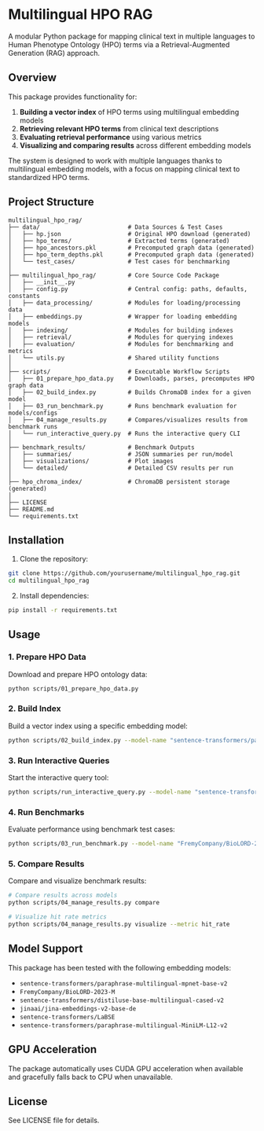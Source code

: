 # Multilingual HPO RAG

A modular Python package for mapping clinical text in multiple languages to Human Phenotype Ontology (HPO) terms via a Retrieval-Augmented Generation (RAG) approach.

## Overview

This package provides functionality for:

1. **Building a vector index** of HPO terms using multilingual embedding models
2. **Retrieving relevant HPO terms** from clinical text descriptions
3. **Evaluating retrieval performance** using various metrics
4. **Visualizing and comparing results** across different embedding models

The system is designed to work with multiple languages thanks to multilingual embedding models, with a focus on mapping clinical text to standardized HPO terms.

## Project Structure

```
multilingual_hpo_rag/
├── data/                         # Data Sources & Test Cases
│   ├── hp.json                   # Original HPO download (generated)
│   ├── hpo_terms/                # Extracted terms (generated)
│   ├── hpo_ancestors.pkl         # Precomputed graph data (generated)
│   ├── hpo_term_depths.pkl       # Precomputed graph data (generated)
│   └── test_cases/               # Test cases for benchmarking
│
├── multilingual_hpo_rag/         # Core Source Code Package
│   ├── __init__.py
│   ├── config.py                 # Central config: paths, defaults, constants
│   ├── data_processing/          # Modules for loading/processing data
│   ├── embeddings.py             # Wrapper for loading embedding models
│   ├── indexing/                 # Modules for building indexes
│   ├── retrieval/                # Modules for querying indexes
│   ├── evaluation/               # Modules for benchmarking and metrics
│   └── utils.py                  # Shared utility functions
│
├── scripts/                      # Executable Workflow Scripts
│   ├── 01_prepare_hpo_data.py    # Downloads, parses, precomputes HPO graph data
│   ├── 02_build_index.py         # Builds ChromaDB index for a given model
│   ├── 03_run_benchmark.py       # Runs benchmark evaluation for models/configs
│   ├── 04_manage_results.py      # Compares/visualizes results from benchmark runs
│   └── run_interactive_query.py  # Runs the interactive query CLI
│
├── benchmark_results/            # Benchmark Outputs
│   ├── summaries/                # JSON summaries per run/model
│   ├── visualizations/           # Plot images
│   └── detailed/                 # Detailed CSV results per run
│
├── hpo_chroma_index/             # ChromaDB persistent storage (generated)
│
├── LICENSE
├── README.md
└── requirements.txt
```

## Installation

1. Clone the repository:

```bash
git clone https://github.com/yourusername/multilingual_hpo_rag.git
cd multilingual_hpo_rag
```

2. Install dependencies:

```bash
pip install -r requirements.txt
```

## Usage

### 1. Prepare HPO Data

Download and prepare HPO ontology data:

```bash
python scripts/01_prepare_hpo_data.py
```

### 2. Build Index

Build a vector index using a specific embedding model:

```bash
python scripts/02_build_index.py --model-name "sentence-transformers/paraphrase-multilingual-mpnet-base-v2"
```

### 3. Run Interactive Queries

Start the interactive query tool:

```bash
python scripts/run_interactive_query.py --model-name "sentence-transformers/paraphrase-multilingual-mpnet-base-v2"
```

### 4. Run Benchmarks

Evaluate performance using benchmark test cases:

```bash
python scripts/03_run_benchmark.py --model-name "FremyCompany/BioLORD-2023-M"
```

### 5. Compare Results

Compare and visualize benchmark results:

```bash
# Compare results across models
python scripts/04_manage_results.py compare

# Visualize hit rate metrics
python scripts/04_manage_results.py visualize --metric hit_rate
```

## Model Support

This package has been tested with the following embedding models:

- `sentence-transformers/paraphrase-multilingual-mpnet-base-v2`
- `FremyCompany/BioLORD-2023-M`
- `sentence-transformers/distiluse-base-multilingual-cased-v2`
- `jinaai/jina-embeddings-v2-base-de`
- `sentence-transformers/LaBSE`
- `sentence-transformers/paraphrase-multilingual-MiniLM-L12-v2`

## GPU Acceleration

The package automatically uses CUDA GPU acceleration when available and gracefully falls back to CPU when unavailable.

## License

See LICENSE file for details.
